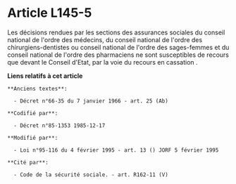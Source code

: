 # Article L145-5

Les décisions rendues par les sections des assurances sociales du conseil national de l'ordre des médecins, du conseil
national de l'ordre des chirurgiens-dentistes ou conseil national de l'ordre des sages-femmes et du conseil national de
l'ordre des pharmaciens ne sont susceptibles de recours que devant le Conseil d'Etat, par la voie du recours en
cassation    .

**Liens relatifs à cet article**

	**Anciens textes**:

	  - Décret n°66-35 du 7 janvier 1966 - art. 25 (Ab)

	**Codifié par**:

	  - Décret n°85-1353 1985-12-17

	**Modifié par**:

	  - Loi n°95-116 du 4 février 1995 - art. 13 () JORF 5 février 1995

	**Cité par**:

	  - Code de la sécurité sociale. - art. R162-11 (V)
